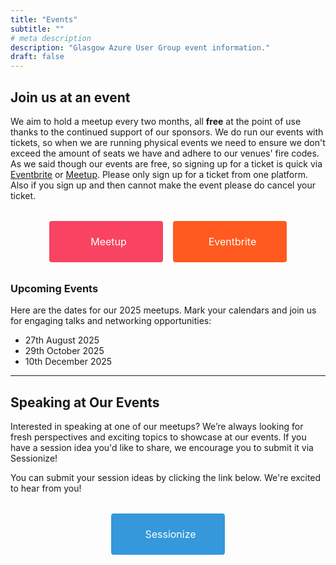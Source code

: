 ```yaml
---
title: "Events"
subtitle: ""
# meta description
description: "Glasgow Azure User Group event information."
draft: false
---
```



## Join us at an event
We aim to hold a meetup every two months, all **free** at the point of use thanks to the continued support of our sponsors. We do run our events with tickets, so when we are running physical events we need to ensure we don't exceed the amount of seats we have and adhere to our venues' fire codes.  As we said though our events are free, so signing up for a ticket is quick via [Eventbrite](https://www.eventbrite.co.uk/o/glasgow-azure-user-group-13843919802) or [Meetup](https://www.meetup.com/glasgow-azure-user-group).  Please only sign up for a ticket from one platform.  Also if you sign up and then cannot make the event please do cancel your ticket.

<div style="display: flex; justify-content: center; gap: 1rem; margin: 2rem 0;">
  <a href="https://www.meetup.com/glasgow-azure-user-group" target="_blank" style="display: inline-flex; align-items: center; justify-content: center; padding: 0.5rem 1rem; background-color: #f84363; color: #ffffff; text-decoration: none; border-radius: 4px; font-size: 1rem; width: 150px; height: 50px; text-align: center;">
    <i class="fab fa-meetup" style="margin-right: 0.5rem;"></i> Meetup
  </a>
  <a href="https://www.eventbrite.co.uk/o/glasgow-azure-user-group-13843919802" target="_blank" style="display: inline-flex; align-items: center; justify-content: center; padding: 0.5rem 1rem; background-color: #ff5a1f; color: #ffffff; text-decoration: none; border-radius: 4px; font-size: 1rem; width: 150px; height: 50px; text-align: center;">
    <i class="fas fa-ticket-alt" style="margin-right: 0.5rem;"></i> Eventbrite
  </a>
</div>

### Upcoming Events
Here are the dates for our 2025 meetups. Mark your calendars and join us for engaging talks and networking opportunities:

- 27th August 2025
- 29th October 2025
- 10th December 2025

---

## Speaking at Our Events
Interested in speaking at one of our meetups? We’re always looking for fresh perspectives and exciting topics to showcase at our events. If you have a session idea you'd like to share, we encourage you to submit it via Sessionize!

You can submit your session ideas by clicking the link below. We're excited to hear from you!

<div style="display: flex; justify-content: center; gap: 1rem; margin: 2rem 0;">
  <a href="https://sessionize.com/glasgow-azure-user-group-2025/" target="_blank" style="display: inline-flex; align-items: center; justify-content: center; padding: 0.5rem 1rem; background-color: #3498db; color: #ffffff; text-decoration: none; border-radius: 4px; font-size: 1rem; width: 150px; height: 50px; text-align: center;">
    <i class="fas fa-microphone" style="margin-right: 0.5rem;"></i> Sessionize
  </a>
</div>
